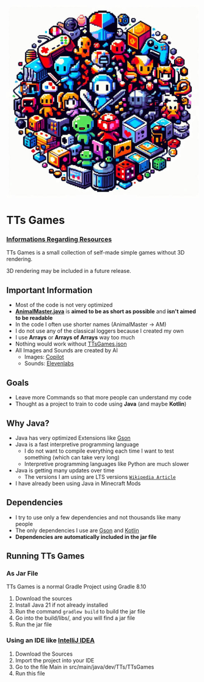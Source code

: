 ![Icon](src/main/resources/assets/textures/TTsGames.jpg "Icon")
# TTs Games

### [Informations Regarding Resources](resources.md)

TTs Games is a small collection of self-made simple games without 3D rendering.

3D rendering may be included in a future release.

## Important Information

- Most of the code is not very optimized
- [**AnimalMaster.java**](src/main/java/dev/TTs/TTsGames/Games/AnimalMaster/AnimalMaster.java) is **aimed to be as short as possible** and **isn't aimed to be readable**
- In the code I often use shorter names (AnimalMaster → AM)
- I do not use any of the classical loggers because I created my own
- I use **Arrays** or **Arrays of Arrays** way too much
- Nothing would work without [TTsGames.json](src/main/resources/TTsGames.json)
- All Images and Sounds are created by AI 
  - Images: [Copilot](https://copilot.microsoft.com/)
  - Sounds: [Elevenlabs](https://elevenlabs.io/)

## Goals

 - Leave more Commands so that more people can understand my code
 - Thought as a project to train to code using **Java** (and maybe **Kotlin**)

## Why Java?

- Java has very optimized Extensions like [Gson](https://github.com/google/gson)
- Java is a fast interpretive programming language
  - I do not want to compile everything each time I want to test something (which can take very long)
  - Interpretive programming languages like Python are much slower
- Java is getting many updates over time
  - The versions I am using are LTS versions [```Wikipedia Article```](https://en.wikipedia.org/wiki/Java_version_history#Release_table)
- I have already been using Java in Minecraft Mods

## Dependencies 

- I try to use only a few dependencies and not thousands like many people
- The only dependencies I use are [Gson](https://github.com/google/gson) and [Kotlin](https://github.com/JetBrains/kotlin)
- **Dependencies are automatically included in the jar file**

## Running TTs Games

### As Jar File

TTs Games is a normal Gradle Project using Gradle 8.10

1. Download the sources
2. Install Java 21 if not already installed
3. Run the command ```gradlew build``` to build the jar file
4. Go into the build/libs/, and you will find a jar file
5. Run the jar file

### Using an IDE like [IntelliJ IDEA](https://www.jetbrains.com/idea)

1. Download the Sources
2. Import the project into your IDE
3. Go to the file Main in src/main/java/dev/TTs/TTsGames
4. Run this file